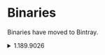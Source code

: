 # Binaries

Binaries have moved to Bintray.

<details>
    <summary>1.189.9026</summary>

    ## android
    [CNN](https://www.cnn.com)
    [android/Engine.java](https://bintray.com/rallytac/pub/download_file?file_path=1.189.9026/android/Engine.java)
</details>
